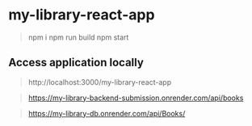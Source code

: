 # my-library-react-app
> npm i 
> npm run build
> npm start

## Access application locally
>http://localhost:3000/my-library-react-app

>https://my-library-backend-submission.onrender.com/api/books

>https://my-library-db.onrender.com/api/Books/
